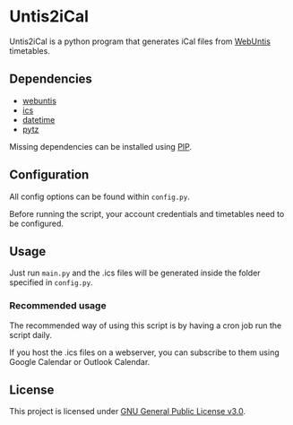 # Untis2iCal

Untis2iCal is a python program that generates iCal files from [WebUntis](https://webuntis.com/) timetables.

## Dependencies

- [webuntis](https://pypi.org/project/webuntis/)
- [ics](https://pypi.org/project/ics/)
- [datetime](https://docs.python.org/3/library/datetime.html)
- [pytz](https://pypi.org/project/pytz/)

Missing dependencies can be installed using [PIP](https://pypi.org/project/pip/).

## Configuration
All config options can be found within `config.py`.

Before running the script, your account credentials and timetables need to be configured.

## Usage
Just run `main.py` and the .ics files will be generated inside the folder specified in `config.py`.

### Recommended usage
The recommended way of using this script is by having a cron job run the script daily.

If you host the .ics files on a webserver, you can subscribe to them using Google Calendar or Outlook Calendar.

## License
This project is licensed under [GNU General Public License v3.0](https://raw.githubusercontent.com/Yunus1903/Untis2iCal/master/LICENSE).
